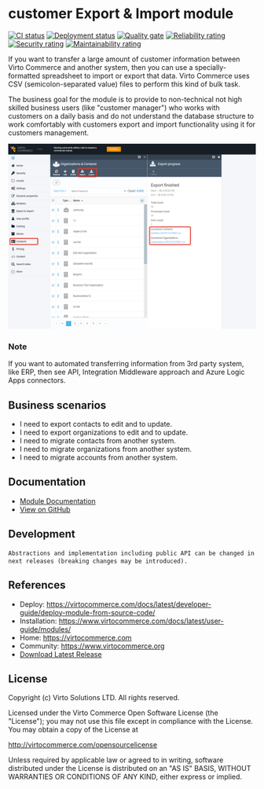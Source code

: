# customer Export & Import module

[![CI status](https://github.com/VirtoCommerce/vc-module-customer-export-import/workflows/Module%20CI/badge.svg?branch=dev)](https://github.com/VirtoCommerce/vc-module-customer-export-import/actions?query=workflow%3A"Module+CI")
[![Deployment status](https://github.com/VirtoCommerce/vc-module-customer-export-import/workflows/Module%20deployment/badge.svg?branch=dev)](https://github.com/VirtoCommerce/vc-module-customer-export-import/actions?query=workflow%3A"Module+deployment")
[![Quality gate](https://sonarcloud.io/api/project_badges/measure?project=VirtoCommerce_vc-module-customer-export-import&metric=alert_status)](https://sonarcloud.io/dashboard?id=VirtoCommerce_vc-module-customer-export-import)
[![Reliability rating](https://sonarcloud.io/api/project_badges/measure?project=VirtoCommerce_vc-module-customer-export-import&metric=reliability_rating)](https://sonarcloud.io/dashboard?id=VirtoCommerce_vc-module-customer-export-import)
[![Security rating](https://sonarcloud.io/api/project_badges/measure?project=VirtoCommerce_vc-module-customer-export-import&metric=security_rating)](https://sonarcloud.io/dashboard?id=VirtoCommerce_vc-module-customer-export-import)
[![Maintainability rating](https://sonarcloud.io/api/project_badges/measure?project=VirtoCommerce_vc-module-customer-export-import&metric=sqale_rating)](https://sonarcloud.io/dashboard?id=VirtoCommerce_vc-module-customer-export-import)

If you want to transfer a large amount of customer information between Virto Commerce and another system, then you can use a specially-formatted spreadsheet to import or export that data. Virto Commerce uses CSV (semicolon-separated value) files to perform this kind of bulk task.
 
The business goal for the module is to provide to non-technical not high skilled business users (like "customer manager") who works with customers on a daily basis and do not understand the database structure to work comfortably with customers export and import functionality using it for customers management. 


![Main-Screen](docs/media/main-screen.png)

### Note
If you want to automated transferring information from 3rd party system, like ERP, then see API, Integration Middleware approach and Azure Logic Apps connectors.

## Business scenarios
* I need to export contacts to edit and to update.
* I need to export organizations to edit and to update.
* I need to migrate contacts from another system.
* I need to migrate organizations from another system.
* I need to migrate accounts from another system.



## Documentation
* [Module Documentation](https://virtocommerce.com/docs/latest/modules/customer-export-import/)
* [View on GitHub](docs/index.md)

## Development
    Abstractions and implementation including public API can be changed in next releases (breaking changes may be introduced).

## References

* Deploy: https://virtocommerce.com/docs/latest/developer-guide/deploy-module-from-source-code/
* Installation: https://www.virtocommerce.com/docs/latest/user-guide/modules/
* Home: https://virtocommerce.com
* Community: https://www.virtocommerce.org
* [Download Latest Release](https://github.com/VirtoCommerce/vc-module-customer-export-import/releases/latest)

## License

Copyright (c) Virto Solutions LTD.  All rights reserved.

Licensed under the Virto Commerce Open Software License (the "License"); you
may not use this file except in compliance with the License. You may
obtain a copy of the License at

http://virtocommerce.com/opensourcelicense

Unless required by applicable law or agreed to in writing, software
distributed under the License is distributed on an "AS IS" BASIS,
WITHOUT WARRANTIES OR CONDITIONS OF ANY KIND, either express or
implied.
